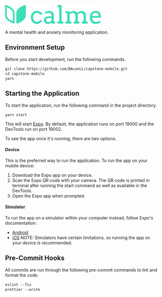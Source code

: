 ![Logo](assets/brand.png)

A mental health and anxiety monitoring application.

## Environment Setup
Before you start development, run the following commands.
```
git clone https://github.com/BAcanLL/capstone-mobile.git
cd capstone-mobile
yarn
```
## Starting the Application
To start the application, run the following command in the project directory.
```
yarn start
```
This will start [Expo](https://docs.expo.io/). By default, the application runs on port 19000 and the DevTools run on port 19002. 

To see the app once it's running, there are two options.

#### Device

This is the preferred way to run the application. To run the app on your mobile device:
1. Download the Expo app on your device.
2. Scan the Expo QR code with your camera. The QR code is printed in terminal after running the start command as well as available in the DevTools.
3. Open the Expo app when prompted.

#### Simulator

To run the app on a simulator within your computer instead, follow Expo's documentation:
* [Android](https://docs.expo.io/workflow/android-studio-emulator/)
* [iOS](https://docs.expo.io/workflow/ios-simulator/)
NOTE: Simulators have certain limitations, so running the app on your device is recommended.

## Pre-Commit Hooks
All commits are run through the following pre-commit commands to lint and format the code.
```
eslint --fix
prettier --write
```
